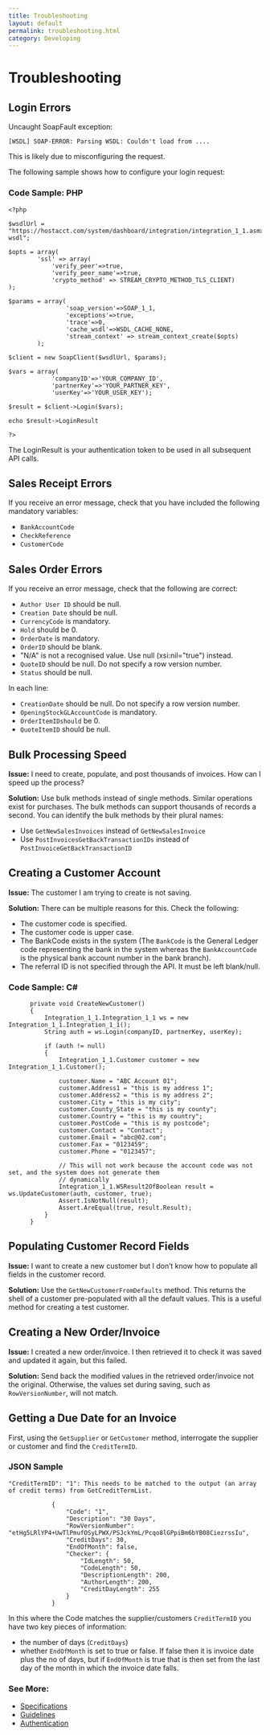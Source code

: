 ```yaml
---
title: Troubleshooting
layout: default
permalink: troubleshooting.html
category: Developing
---
```


# Troubleshooting 

## Login Errors

Uncaught SoapFault exception: 

`[WSDL] SOAP-ERROR: Parsing WSDL: Couldn't load from ....`

This is likely due to misconfiguring the request. 

The following sample shows how to configure your login request:

### Code Sample: PHP
```
<?php

$wsdlUrl = "https://hostacct.com/system/dashboard/integration/integration_1_1.asmx?wsdl";

$opts = array(
		'ssl' => array( 
			'verify_peer'=>true, 
			'verify_peer_name'=>true,
			'crypto_method' => STREAM_CRYPTO_METHOD_TLS_CLIENT)
);

$params = array(
                'soap_version'=>SOAP_1_1,
                'exceptions'=>true,
                'trace'=>0,
                'cache_wsdl'=>WSDL_CACHE_NONE,
                'stream_context' => stream_context_create($opts)
        );

$client = new SoapClient($wsdlUrl, $params);

$vars = array(
			'companyID'=>'YOUR_COMPANY_ID',
			'partnerKey'=>'YOUR_PARTNER_KEY',
			'userKey'=>'YOUR_USER_KEY');
			
$result = $client->Login($vars);

echo $result->LoginResult

?>
```
The LoginResult is your authentication token to be used in all subsequent API calls.


## Sales Receipt Errors
If you receive an error message, check that you have included the following mandatory variables:
- `BankAccountCode` 
- `CheckReference `
- `CustomerCode` 

## Sales Order Errors
If you receive an error message, check that the following are correct:
-	`Author User ID` should be null. 
-	`Creation Date` should be null. 
-	`CurrencyCode` is mandatory.
-	`Hold` should be 0.
-	`OrderDate` is mandatory.
-	`OrderID` should be blank.
-	"N/A" is not a recognised value. Use null (xsi:nil="true") instead. 
-	`QuoteID` should be null. Do not specify a row version number.
-	`Status` should be null.

In each line:
-	`CreationDate` should be null. Do not specify a row version number. 
-	`OpeningStockGLAccountCode` is mandatory.
-	`OrderItemIDshould` be 0.
-	`QuoteItemID` should be null.

## Bulk Processing Speed
**Issue:** I need to create, populate, and post thousands of invoices. How can I speed up the process? 

**Solution:** 
Use bulk methods instead of single methods. Similar operations exist for purchases. 
The bulk methods can support thousands of records a second. You can identify the bulk methods by their plural names:
-	Use `GetNewSalesInvoices` instead of `GetNewSalesInvoice` 
-	Use `PostInvoicesGetBackTransactionIDs` instead of `PostInvoiceGetBackTransactionID` 

## Creating a Customer Account
**Issue:** The customer I am trying to create is not saving.

**Solution:**
There can be multiple reasons for this. Check the following:
-	The customer code is specified.
-	The customer code is upper case.
-	The BankCode  exists in the system (The `BankCode` is the General Ledger code representing the bank in the system whereas the `BankAccountCode` is the physical bank account number in the bank branch).
-	The referral ID is not specified through the API. It must be left blank/null.

### Code Sample: C#
```
      private void CreateNewCustomer()
      {
	      Integration_1_1.Integration_1_1 ws = new Integration_1_1.Integration_1_1();
	      String auth = ws.Login(companyID, partnerKey, userKey);

	      if (auth != null)
	      {
		      Integration_1_1.Customer customer = new Integration_1_1.Customer();

		      customer.Name = "ABC Account 01";
		      customer.Address1 = "this is my address 1";
		      customer.Address2 = "this is my address 2";
		      customer.City = "this is my city";
		      customer.County_State = "this is my county";
		      customer.Country = "this is my country";
		      customer.PostCode = "this is my postcode";
		      customer.Contact = "Contact";
		      customer.Email = "abc@02.com";
		      customer.Fax = "0123459";
		      customer.Phone = "0123457";

		      // This will not work because the account code was not set, and the system does not generate them
		      // dynamically
		      Integration_1_1.WSResult2OfBoolean result = ws.UpdateCustomer(auth, customer, true);
		      Assert.IsNotNull(result);
		      Assert.AreEqual(true, result.Result);
	      }
      }
```

## Populating Customer Record Fields
**Issue:** I want to create a new customer but I don’t know how to populate all fields in the customer record.

**Solution:** Use the `GetNewCustomerFromDefaults` method. This returns the shell of a customer pre-populated with all the default values. This is a useful method for creating a test customer.
 
## Creating a New Order/Invoice

**Issue:** I created a new order/invoice. I then retrieved it to check it was saved and updated it again, but this failed.

**Solution:** Send back the modified values in the retrieved order/invoice not the original. Otherwise, the values set during saving, such as `RowVersionNumber`, will not match.

## Getting a Due Date for an Invoice

First, using the `GetSupplier` or `GetCustomer` method, interrogate the supplier or customer and find the `CreditTermID`.

### JSON Sample
```
"CreditTermID": "1": This needs to be matched to the output (an array of credit terms) from GetCreditTermList.

            {
                "Code": "1",
                "Description": "30 Days",
                "RowVersionNumber": "etHg5LRlYP4+UwTlPmufOSyLPWX/PSJckYmL/Pcqo8lGPpiBm6bYB08CiezrssIu",
                "CreditDays": 30,
                "EndOfMonth": false,
                "Checker": {
                    "IdLength": 50,
                    "CodeLength": 50,
                    "DescriptionLength": 200,
                    "AuthorLength": 200,
                    "CreditDayLength": 255
                }
            }
```

In this where the Code matches the supplier/customers `CreditTermID` you have two key pieces of information:
-	the number of days (`CreditDays`)
-	whether `EndOfMonth` is set to true or false. If false then it is invoice date plus the no of days, but if `EndOfMonth` is true that is then set from the last day of the month in which the invoice date falls.

### See More:
- [Specifications](/specifications.html)
- [Guidelines](/guidelines.html)
- [Authentication](/authentication.html)
